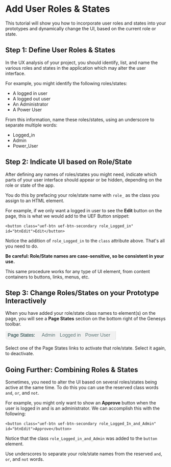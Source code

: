 Add User Roles & States
=======================

This tutorial will show you how to incorporate user roles and states into your prototypes and dynamically change the UI, based on the current role or state.

Step 1: Define User Roles & States
----------------------------------

In the UX analysis of your project, you should identify, list, and name the various roles and states in the application which may alter the user interface.

For example, you might identify the following roles/states:

- A logged in user
- A logged out user
- An Administrator
- A Power User

From this information, name these roles/states, using an underscore to separate multiple words:

- Logged_in
- Admin
- Power_User

Step 2: Indicate UI based on Role/State
----------------------------------------------

After defining any names of roles/states you might need, indicate which parts of your user interface should appear or be hidden, depending on the role or state of the app.

You do this by prefacing your role/state name with `role_` as the class you assign to an HTML element.

For example, if we only want a logged in user to see the **Edit** button on the page, this is what we would add to the UEF Button snippet:

````
<button class="uef-btn uef-btn-secondary role_Logged_in" id="btnEdit">Edit</button>
````

Notice the addition of `role_Logged_in` to the `class` attribute above. That's all you need to do.

**Be careful: Role/State names are case-sensitive, so be consistent in your use.**

This same procedure works for any type of UI element, from content containers to buttons, links, menus, etc.

Step 3: Change Roles/States on your Prototype Interactively
-----------------------------------------------------------

When you have added your role/state class names to element(s) on the page, you will see a **Page States** section on the bottom right of the Genesys toolbar.

![Page States](screenshots/page-states.png)

Select one of the Page States links to activate that role/state. Select it again, to deactivate.

Going Further: Combining Roles & States
---------------------------------------

Sometimes, you need to alter the UI based on several roles/states being active at the same time. To do this you can use the reserved class words `and`, `or`, and `not`.

For example, you might only want to show an **Approve** button when the user is logged in and is an administrator. We can accomplish this with the following:

````
<button class="uef-btn uef-btn-secondary role_Logged_In_and_Admin" id="btnEdit">Approve</button>
````

Notice that the class `role_Logged_in_and_Admin` was added to the `button` element.

Use underscores to separate your role/state names from the reserved `and`, `or`, and `not` words.

